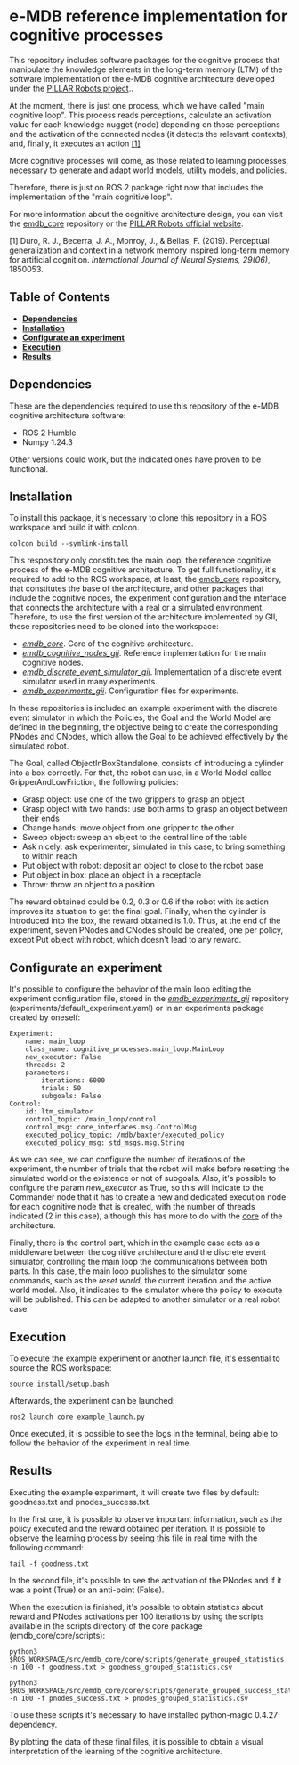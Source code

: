 # e-MDB reference implementation for cognitive processes

This repository includes software packages for the cognitive process that manipulate the knowledge elements in the long-term memory (LTM) of the software implementation of the e-MDB cognitive architecture developed under the [PILLAR Robots project](https://pillar-robots.eu/)..

At the moment, there is just one process, which we have called "main cognitive loop". This process reads perceptions, calculate an activation value for each knowledge nugget (node) depending on those perceptions and the activation of the connected nodes (it detects the relevant contexts), and, finally, it executes an action [[1]](#1)

More cognitive processes will come, as those related to learning processes, necessary to generate and adapt world models, utility models, and policies.

Therefore, there is just on ROS 2 package right now that includes the implementation of the "main cognitive loop".

For more information about the cognitive architecture design, you can visit the [emdb_core](https://github.com/GII/emdb_core?tab=readme-ov-file#design) repository or the [PILLAR Robots official website](https://pillar-robots.eu/).

<a id="1">[1]</a> 
Duro, R. J., Becerra, J. A., Monroy, J., & Bellas, F. (2019). Perceptual generalization and context in a network memory inspired long-term memory for artificial cognition. _International Journal of Neural Systems, 29(06)_, 1850053.

## Table of Contents

- **[Dependencies](#dependencies)**
- **[Installation](#installation)**
- **[Configurate an experiment](#configurate-an-experiment)**
- **[Execution](#execution)**
- **[Results](#results)**

## Dependencies

These are the dependencies required to use this repository of the e-MDB cognitive architecture software:

- ROS 2 Humble
- Numpy 1.24.3
  
Other versions could work, but the indicated ones have proven to be functional.

## Installation

To install this package, it's necessary to clone this repository in a ROS workspace and build it with colcon.

```
colcon build --symlink-install
```
This respository only constitutes the main loop, the reference cognitive process of the e-MDB cognitive architecture. To get full functionality, it's required to add to the ROS workspace, at least, the [emdb_core](https://github.com/GII/emdb_core) repository, that constitutes the base of the architecture, and other packages that include the cognitive nodes, the experiment configuration and the interface that connects the architecture with a real or a simulated environment. Therefore, to use the first version of the architecture implemented by GII, these repositories need to be cloned into the workspace:
- [_emdb_core_]([https://github.com/GII/emdb_cognitive_nodes_gii](https://github.com/GII/emdb_core)). Core of the cognitive architecture.
- [_emdb_cognitive_nodes_gii_](https://github.com/GII/emdb_cognitive_nodes_gii). Reference implementation for the main cognitive nodes.
- [_emdb_discrete_event_simulator_gii_](https://github.com/GII/emdb_discrete_event_simulator_gii). Implementation of a discrete event simulator used in many experiments.
- [_emdb_experiments_gii_](https://github.com/GII/emdb_experiments_gii). Configuration files for experiments.

In these repositories is included an example experiment with the discrete event simulator in which the Policies, the Goal and the World Model are defined in the beginning, the objective being to create the corresponding PNodes and CNodes, which allow the Goal to be achieved effectively by the simulated robot. 

The Goal, called ObjectInBoxStandalone, consists of introducing a cylinder into a box correctly. For that, the robot can use, in a World Model called GripperAndLowFriction, the following policies:
- Grasp object: use one of the two grippers to grasp an object
- Grasp object with two hands: use both arms to grasp an object between their ends
- Change hands: move object from one gripper to the other 
- Sweep object: sweep an object to the central line of the table
- Ask nicely: ask experimenter, simulated in this case, to bring something to within reach
- Put object with robot: deposit an object to close to the robot base
- Put object in box: place an object in a receptacle
- Throw: throw an object to a position
  
The reward obtained could be 0.2, 0.3 or 0.6 if the robot with its action improves its situation to get the final goal. Finally, when the cylinder is introduced into the box, the reward obtained is 1.0. Thus, at the end of the experiment, seven PNodes and CNodes should be created, one per policy, except Put object with robot, which doesn't lead to any reward.

## Configurate an experiment

It's possible to configure the behavior of the main loop editing the experiment configuration file, stored in the [_emdb_experiments_gii_](https://github.com/GII/emdb_experiments_gii) repository (experiments/default_experiment.yaml) or in an experiments package created by oneself:
```
Experiment:
    name: main_loop
    class_name: cognitive_processes.main_loop.MainLoop
    new_executor: False
    threads: 2
    parameters: 
        iterations: 6000
        trials: 50
        subgoals: False
Control:
    id: ltm_simulator
    control_topic: /main_loop/control
    control_msg: core_interfaces.msg.ControlMsg
    executed_policy_topic: /mdb/baxter/executed_policy
    executed_policy_msg: std_msgs.msg.String
```
As we can see, we can configure the number of iterations of the experiment, the number of trials that the robot will make before resetting the simulated world or the existence or not of subgoals. Also, it's possible to configure the param *new_executor* as True, so this will indicate to the Commander node that it has to create a new and dedicated execution node for each cognitive node that is created, with the number of threads indicated (2 in this case), although this has more to do with the [core](https://github.com/GII/emdb_core/blob/main/README.md#configurate-an-experiment) of the architecture.

Finally, there is the control part, which in the example case acts as a middleware between the cognitive architecture and the discrete event simulator, controlling the main loop the communications between both parts. In this case, the main loop publishes to the simulator some commands, such as the *reset world*, the current iteration and the active world model. Also, it indicates to the simulator where the policy to execute will be published. This can be adapted to another simulator or a real robot case.

## Execution

To execute the example experiment or another launch file, it's essential to source the ROS workspace:
```
source install/setup.bash
```
Afterwards, the experiment can be launched:
```
ros2 launch core example_launch.py
```
Once executed, it is possible to see the logs in the terminal, being able to follow the behavior of the experiment in real time.


## Results

Executing the example experiment, it will create two files by default: goodness.txt and pnodes_success.txt. 

In the first one, it is possible to observe important information, such as the policy executed and the reward obtained per iteration. It is possible to observe the learning process by seeing this file in real time with the following command:
```
tail -f goodness.txt
```
In the second file, it's possible to see the activation of the PNodes and if it was a point (True) or an anti-point (False).

When the execution is finished, it's possible to obtain statistics about reward and PNodes activations per 100 iterations by using the scripts available in the scripts directory of the core package (emdb_core/core/scripts):
```
python3 $ROS_WORKSPACE/src/emdb_core/core/scripts/generate_grouped_statistics -n 100 -f goodness.txt > goodness_grouped_statistics.csv

python3 $ROS_WORKSPACE/src/emdb_core/core/scripts/generate_grouped_success_statistics -n 100 -f pnodes_success.txt > pnodes_grouped_statistics.csv
```
To use these scripts it's necessary to have installed python-magic 0.4.27 dependency.

By plotting the data of these final files, it is possible to obtain a visual interpretation of the learning of the cognitive architecture.
